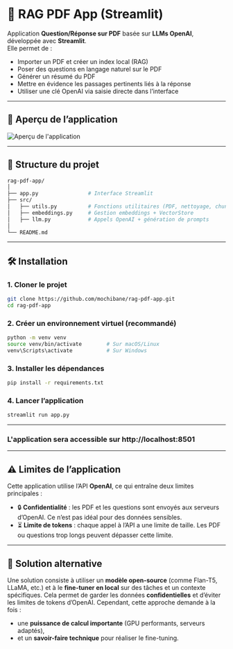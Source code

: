 # 📘 RAG PDF App (Streamlit)

Application **Question/Réponse sur PDF** basée sur **LLMs OpenAI**, développée avec **Streamlit**.  
Elle permet de :  
- Importer un PDF et créer un index local (RAG)  
- Poser des questions en langage naturel sur le PDF  
- Générer un résumé du PDF  
- Mettre en évidence les passages pertinents liés à la réponse 
- Utiliser une clé OpenAI via saisie directe dans l’interface

---


## 📸 Aperçu de l’application

![Aperçu de l'application](img.gif)

---

## 📁 Structure du projet
```bash
rag-pdf-app/
│
├── app.py                # Interface Streamlit
├── src/
│   ├── utils.py          # Fonctions utilitaires (PDF, nettoyage, chunking, highlight)
│   ├── embeddings.py     # Gestion embeddings + VectorStore
│   ├── llm.py            # Appels OpenAI + génération de prompts
│
└── README.md
```

---
## 🛠️ Installation

### 1. Cloner le projet
```bash
git clone https://github.com/mochibane/rag-pdf-app.git
cd rag-pdf-app
```
### 2. Créer un environnement virtuel (recommandé)
```bash
python -m venv venv
source venv/bin/activate        # Sur macOS/Linux
venv\Scripts\activate           # Sur Windows
```
### 3. Installer les dépendances
```bash
pip install -r requirements.txt
```
### 4. Lancer l’application 
```bash
streamlit run app.py
```
---
### L'application sera accessible sur **http://localhost:8501**




---
## ⚠️ Limites de l’application  

Cette application utilise l’API **OpenAI**, ce qui entraîne deux limites principales :  

- 🔒 **Confidentialité** : les PDF et les questions sont envoyés aux serveurs d’OpenAI. Ce n’est pas idéal pour des données sensibles.  
- ⏳ **Limite de tokens** : chaque appel à l’API a une limite de taille. Les PDF ou questions trop longs peuvent dépasser cette limite.  

---

## 🔮 Solution alternative   

Une solution consiste à utiliser un **modèle open-source** (comme Flan-T5, LLaMA, etc.) et à le **fine-tuner en local** sur des tâches et un contexte spécifiques.
Cela permet de garder les données **confidentielles** et d’éviter les limites de tokens d’OpenAI. Cependant, cette approche demande à la fois :  
- une **puissance de calcul importante** (GPU performants, serveurs adaptés),  
- et un **savoir-faire technique** pour réaliser le fine-tuning.  
 


